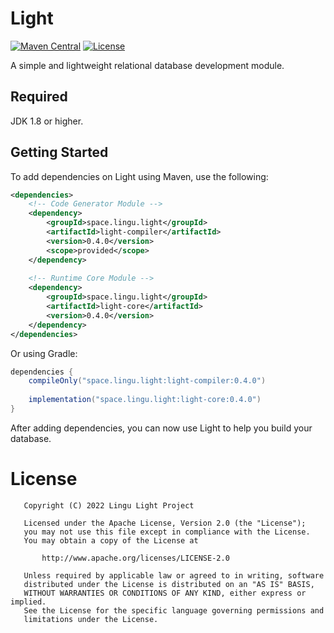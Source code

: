 # Light
[![Maven Central][mcBadge]][mcLink] [![License][liBadge]][liLink]

A simple and lightweight relational database development module.

## Required

JDK 1.8 or higher.

## Getting Started

To add dependencies on Light using Maven, use the following:
```xml
<dependencies>
    <!-- Code Generator Module -->
    <dependency>
        <groupId>space.lingu.light</groupId>
        <artifactId>light-compiler</artifactId>
        <version>0.4.0</version>
        <scope>provided</scope>
    </dependency>
    
    <!-- Runtime Core Module -->
    <dependency>
        <groupId>space.lingu.light</groupId>
        <artifactId>light-core</artifactId>
        <version>0.4.0</version>
    </dependency>
</dependencies>
```
Or using Gradle: 
```gradle
dependencies {
    compileOnly("space.lingu.light:light-compiler:0.4.0")
  
    implementation("space.lingu.light:light-core:0.4.0")
}
```

After adding dependencies, you can now use Light to help you build your database.

# License

```text
   Copyright (C) 2022 Lingu Light Project

   Licensed under the Apache License, Version 2.0 (the "License");
   you may not use this file except in compliance with the License.
   You may obtain a copy of the License at

       http://www.apache.org/licenses/LICENSE-2.0

   Unless required by applicable law or agreed to in writing, software
   distributed under the License is distributed on an "AS IS" BASIS,
   WITHOUT WARRANTIES OR CONDITIONS OF ANY KIND, either express or implied.
   See the License for the specific language governing permissions and
   limitations under the License.
```

[liBadge]: https://img.shields.io/github/license/Roll-W/light?color=569cd6&style=flat-square
[liLink]: https://github.com/Roll-W/light/blob/master/LICENSE
[mcBadge]: https://img.shields.io/maven-central/v/space.lingu.light/light-parent?style=flat-square
[mcLink]: https://search.maven.org/search?q=g:space.lingu.light
